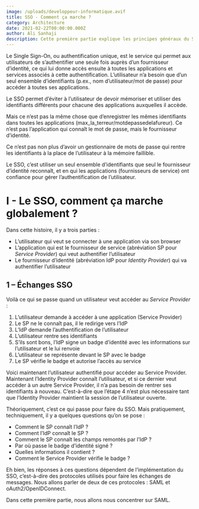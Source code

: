 ```yaml
---
image: /uploads/developpeur-informatique.avif
title: SSO - Comment ça marche ?
category: Architecture
date: 2021-02-22T00:00:00.000Z
author: Ali Sanhaji
description: Cette première partie explique les principes généraux du SSO, et son implémentation via SAML. La seconde partie abordera OAuth2/OpenID Connect, et la comparaison avec SAML.
---
```

Le Single Sign-On, ou authentification unique, est le service qui permet aux utilisateurs de s’authentifier une seule fois auprès d’un fournisseur d’identité, ce qui lui donne accès ensuite à toutes les applications et services associés à cette authentification. L’utilisateur n’a besoin que d’un seul ensemble d’identifiants (p.ex., nom d’utilisateur/mot de passe) pour accéder à toutes ses applications.

Le SSO permet d’éviter à l’utilisateur de devoir mémoriser et utiliser des identifiants différents pour chacune des applications auxquelles il accède.

Mais ce n’est pas la même chose que d’enregistrer les mêmes identifiants dans toutes les applications (max_la_terreur/motdepassedelafureur). Ce n’est pas l’application qui connaît le mot de passe, mais le fournisseur d’identité.

Ce n’est pas non plus d’avoir un gestionnaire de mots de passe qui rentre les identifiants à la place de l’utilisateur à la mémoire faillible.

Le SSO, c’est utiliser un seul ensemble d’identifiants que seul le fournisseur d’identité reconnaît, et en qui les applications (fournisseurs de service) ont confiance pour gérer l’authentification de l’utilisateur.

# I - Le SSO, comment ça marche globalement ?

Dans cette histoire, il y a trois parties :

 - L’utilisateur qui veut se connecter à une application via son browser
 - L’application qui est le fournisseur de service (abréviation SP pour *Service Provider*) qui veut authentifier l’utilisateur
 - Le fournisseur d’identité (abréviation IdP pour *Identity Provider*) qui va authentifier l’utilisateur

## 1 – Échanges SSO
Voilà ce qui se passe quand un utilisateur veut accéder au *Service Provider* :

1.  L’utilisateur demande à accéder à une application (Service Provider)
2.  Le SP ne le connaît pas, il le redirige vers l’IdP
3.  L’IdP demande l’authentification de l’utilisateur
4.  L’utilisateur rentre ses identifiants
5.  S’ils sont bons, l’IdP signe un badge d’identité avec les informations sur l’utilisateur et le lui renvoie
6.  L’utilisateur se représente devant le SP avec le badge
7.  Le SP vérifie le badge et autorise l’accès au service

Voici maintenant l’utilisateur authentifié pour accéder au Service Provider. Maintenant l’Identity Provider connaît l’utilisateur, et si ce dernier veut accéder à un autre Service Provider, il n’a pas besoin de rentrer ses identifiants à nouveau. C’est-à-dire que l’étape 4 n’est plus nécessaire tant que l’Identity Provider maintient la session de l’utilisateur ouverte.

Théoriquement, c’est ce qui passe pour faire du SSO. Mais pratiquement, techniquement, il y a quelques questions qu’on se pose :

 - Comment le SP connaît l’IdP ?
 - Comment l’IdP connaît le SP ?
 - Comment le SP connaît les champs remontés par l’IdP ?
 - Par où passe le badge d’identité signé ?
 - Quelles informations il contient ?
 - Comment le Service Provider vérifie le badge ?

 Eh bien, les réponses à ces questions dépendent de l’implémentation du SSO, c’est-à-dire des protocoles utilisés pour faire les échanges de messages. Nous allons parler de deux de ces protocoles : SAML et oAuth2/OpenIDConnect.

Dans cette première partie, nous allons nous concentrer sur SAML.